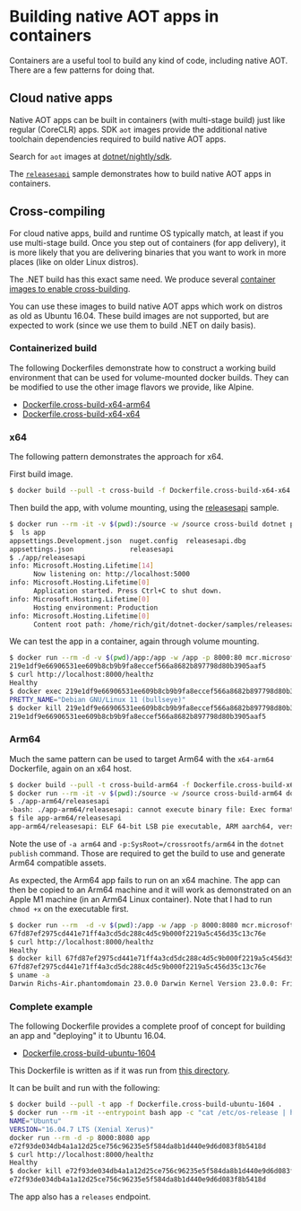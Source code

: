 # Building native AOT apps in containers

Containers are a useful tool to build any kind of code, including native AOT. There are a few patterns for doing that.

## Cloud native apps

Native AOT apps can be built in containers (with multi-stage build) just like regular (CoreCLR) apps. SDK `aot` images provide the additional native toolchain dependencies required to build native AOT apps.

Search for `aot` images at [dotnet/nightly/sdk](https://mcr.microsoft.com/en-us/product/dotnet/nightly/sdk/tags).

The [`releasesapi`](https://github.com/dotnet/dotnet-docker/blob/main/samples/releasesapi/README.md) sample demonstrates how to build native AOT apps in containers.

## Cross-compiling

For cloud native apps, build and runtime OS typically match, at least if you use multi-stage build. Once you step out of containers (for app delivery), it is more likely that you are delivering binaries that you want to work in more places (like on older Linux distros).

The .NET build has this exact same need. We produce several [container images to enable cross-building](https://github.com/dotnet/runtime/blob/main/docs/workflow/building/coreclr/linux-instructions.md).

You can use these images to build native AOT apps which work on distros as old as Ubuntu 16.04. These build images are not supported, but are expected to work (since we use them to build .NET on daily basis).

### Containerized build

The following Dockerfiles demonstrate how to construct a working build environment that can be used for volume-mounted docker builds. They can be modified to use the other image flavors we provide, like Alpine.

- [Dockerfile.cross-build-x64-arm64](Dockerfile.cross-build-x64-arm64)
- [Dockerfile.cross-build-x64-x64](Dockerfile.cross-build-x64-arm64)

### x64

The following pattern demonstrates the approach for x64.

First build image.

```bash
$ docker build --pull -t cross-build -f Dockerfile.cross-build-x64-x64 .
```

Then build the app, with volume mounting, using the [releasesapi](https://github.com/dotnet/dotnet-docker/tree/main/samples/releasesapi) sample.

```bash
$ docker run --rm -it -v $(pwd):/source -w /source cross-build dotnet publish -o app -p:SysRoot=/crossrootfs/x64 -p:LinkerFlavor=lld releasesapi.csproj
$  ls app
appsettings.Development.json  nuget.config  releasesapi.dbg
appsettings.json              releasesapi
$ ./app/releasesapi
info: Microsoft.Hosting.Lifetime[14]
      Now listening on: http://localhost:5000
info: Microsoft.Hosting.Lifetime[0]
      Application started. Press Ctrl+C to shut down.
info: Microsoft.Hosting.Lifetime[0]
      Hosting environment: Production
info: Microsoft.Hosting.Lifetime[0]
      Content root path: /home/rich/git/dotnet-docker/samples/releasesapi
```

We can test the app in a container, again through volume mounting.

```bash
$ docker run --rm -d -v $(pwd)/app:/app -w /app -p 8000:80 mcr.microsoft.com/dotnet/runtime-deps:6.0 ./releasesapi
219e1df9e66906531ee609b8cb9b9fa8eccef566a8682b897798d80b3905aaf5
$ curl http://localhost:8000/healthz
Healthy
$ docker exec 219e1df9e66906531ee609b8cb9b9fa8eccef566a8682b897798d80b3905aaf5 cat /etc/os-release | head -n 1
PRETTY_NAME="Debian GNU/Linux 11 (bullseye)"
$ docker kill 219e1df9e66906531ee609b8cb9b9fa8eccef566a8682b897798d80b3905aaf5
219e1df9e66906531ee609b8cb9b9fa8eccef566a8682b897798d80b3905aaf5
```

### Arm64

Much the same pattern can be used  to target Arm64 with the `x64-arm64` Dockerfile, again on an x64 host.


```bash
$ docker build --pull -t cross-build-arm64 -f Dockerfile.cross-build-x64-arm64 .
$ docker run --rm -it -v $(pwd):/source -w /source cross-build-arm64 dotnet publish -a arm64 -o app-arm64 -p:SysRoot=/crossrootfs/arm64 -p:LinkerFlavor=lld releasesapi.csproj
$ ./app-arm64/releasesapi
-bash: ./app-arm64/releasesapi: cannot execute binary file: Exec format error
$ file app-arm64/releasesapi
app-arm64/releasesapi: ELF 64-bit LSB pie executable, ARM aarch64, version 1 (SYSV), dynamically linked, interpreter /lib/ld-linux-aarch64.so.1, for GNU/Linux 3.7.0, BuildID[sha1]=72212bcbd040059f1c2e6d55f640d52f7cbe2faf, stripped
```

Note the use of `-a arm64` and `-p:SysRoot=/crossrootfs/arm64` in the `dotnet publish` command. Those are required to get the build to use and generate Arm64 compatible assets.

As expected, the Arm64 app fails to run on an x64 machine. The app can then be copied to an Arm64 machine and it will work as demonstrated on an Apple M1 machine (in an Arm64 Linux container). Note that I had to run `chmod +x` on the executable first.

```bash
$ docker run --rm  -d -v $(pwd):/app -w /app -p 8000:8080 mcr.microsoft.com/dotnet/nightly/runtime-deps:8.0-jammy-chiseled-aot ./releasesapi
67fd87ef2975cd441e71ff4a3cd5dc288c4d5c9b000f2219a5c456d35c13c76e
$ curl http://localhost:8000/healthz
Healthy
$ docker kill 67fd87ef2975cd441e71ff4a3cd5dc288c4d5c9b000f2219a5c456d35c13c76e
67fd87ef2975cd441e71ff4a3cd5dc288c4d5c9b000f2219a5c456d35c13c76e
$ uname -a
Darwin Richs-Air.phantomdomain 23.0.0 Darwin Kernel Version 23.0.0: Fri Sep 15 14:41:34 PDT 2023; root:xnu-10002.1.13~1/RELEASE_ARM64_T8103 arm64
```

### Complete example

The following Dockerfile provides a complete proof of concept for building an app and "deploying" it to Ubuntu 16.04.

- [Dockerfile.cross-build-ubuntu-1604](Dockerfile.cross-build-ubuntu-1604)

This Dockerfile is written as if it was run from [this directory](https://github.com/dotnet/dotnet-docker/tree/main/samples/releasesapi).

It can be built and run with the following:

```bash
$ docker build --pull -t app -f Dockerfile.cross-build-ubuntu-1604 .
$ docker run --rm -it --entrypoint bash app -c "cat /etc/os-release | head -n 2"
NAME="Ubuntu"
VERSION="16.04.7 LTS (Xenial Xerus)"
docker run --rm -d -p 8000:8080 app
e72f93de034db4a1a12d25ce756c96235e5f584da8b1d440e9d6d083f8b5418d
$ curl http://localhost:8000/healthz
Healthy
$ docker kill e72f93de034db4a1a12d25ce756c96235e5f584da8b1d440e9d6d083f8b5418d
e72f93de034db4a1a12d25ce756c96235e5f584da8b1d440e9d6d083f8b5418d
```

The app also has a `releases` endpoint.
